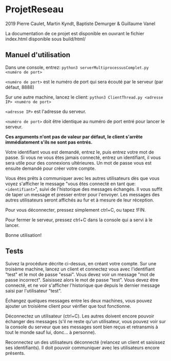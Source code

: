 # ProjetReseau
2019
Pierre Caulet, Martin Kyndt, Baptiste Demurger & Guillaume Vanel

La documentation de ce projet est disponible en ouvrant le fichier index.html disponible sous build/html/

## Manuel d'utilisation

Dans une console, entrez:
`python3 serverMultiprocessusComplet.py <numéro de port>`

`<numéro de port>` est le numéro de port qui sera écouté par le serveur (par défaut, 8888)


Sur une autre machine, lancez le client:
`python3 ClientThread.py <adresse IP> <numéro de port>`

`<adresse IP>` est l'adresse du serveur.

`<numéro de port>` doit être identique au numéro de port entré pour lancer le serveur.

**Ces arguments n'ont pas de valeur par défaut, le client s'arrête immédiatement s'ils ne sont pas entrés.**

Votre identifiant vous est demandé, entrez le, puis entrez votre mot de passe. 
Si vous ne vous êtes jamais connecté, entrez un identifiant, il vous sera utile pour des connexions ultérieures. Un mot de passe vous est ensuite demandé pour créer votre compte.

Vous êtes prêts à communiquer avec les autres utilisateurs dès que vous voyez s'afficher le message "vous êtes connecté en tant que: `<identifiant>`", suivi de l'historique des messages échangés. Il vous suffit de taper un message et presser entrer pour l'envoyer. Les messages des autres utilisateurs seront affichés au fur et à mesure de leur réception.

Pour vous déconnecter, pressez simplement ctrl+C, ou tapez !FIN.

Pour fermer le serveur, pressez ctrl+C dans la console qui a servi à le lancer.

Bonne utilisation!

## Tests

Suivez la procédure décrite ci-dessus, en créant votre compte.
Sur une troisème machine, lancez un client et connectez vous avec l'identifiant "test" et le mot de passe "essai". Vous devez voir un message "mot de passe incorrect". Saisissez alors le mot de passe "test". Vous devez être connecté, et ne voir s'afficher l'historique que depuis le dernier message saisi par l'utilisateur "test". 

Échangez quelques messages entre les deux machines, vous pouvez ajouter un troisième client pour vérifier que tout fonctionne.

Déconnectez un utilisateur (ctrl+C). Les autres doivent encore pouvoir échanger des messages (s'il ne reste qu'un utilisateur, vous pouvez voir sur la console du serveur que ses messages sont bien reçus et retransmis à tout le monde sauf lui, donc... à personne).

Reconnectez un des utilisateurs déconnecté (relancez un client et saisissez ses identifiants). Il doit pouvoir communiquer avec les utilisateurs encore présents.


